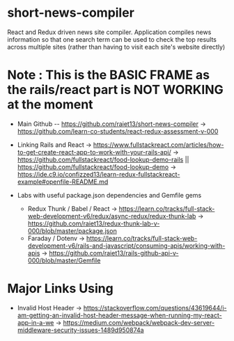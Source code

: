 # short-news-compiler
React and Redux driven news site compiler. Application compiles news information so that one search term can be used to check the top results across multiple sites (rather than having to visit each site's website directly)


# Note : This is the BASIC FRAME as the rails/react part is NOT WORKING at the moment

- Main Github -- https://github.com/raiet13/short-news-compiler
    -> https://github.com/learn-co-students/react-redux-assessment-v-000

- Linking Rails and React
    -> https://www.fullstackreact.com/articles/how-to-get-create-react-app-to-work-with-your-rails-api/
    -> https://github.com/fullstackreact/food-lookup-demo-rails || https://github.com/fullstackreact/food-lookup-demo
    -> https://ide.c9.io/confizzed13/learn-redux-fullstackreact-example#openfile-README.md
    
- Labs with useful package.json dependencies and Gemfile gems
    - Redux Thunk / Babel / React
        -> https://learn.co/tracks/full-stack-web-development-v6/redux/async-redux/redux-thunk-lab
        -> https://github.com/raiet13/redux-thunk-lab-v-000/blob/master/package.json
    - Faraday / Dotenv
        -> https://learn.co/tracks/full-stack-web-development-v6/rails-and-javascript/consuming-apis/working-with-apis
        -> https://github.com/raiet13/rails-github-api-v-000/blob/master/Gemfile


# Major Links Using

- Invalid Host Header
    -> https://stackoverflow.com/questions/43619644/i-am-getting-an-invalid-host-header-message-when-running-my-react-app-in-a-we
    -> https://medium.com/webpack/webpack-dev-server-middleware-security-issues-1489d950874a